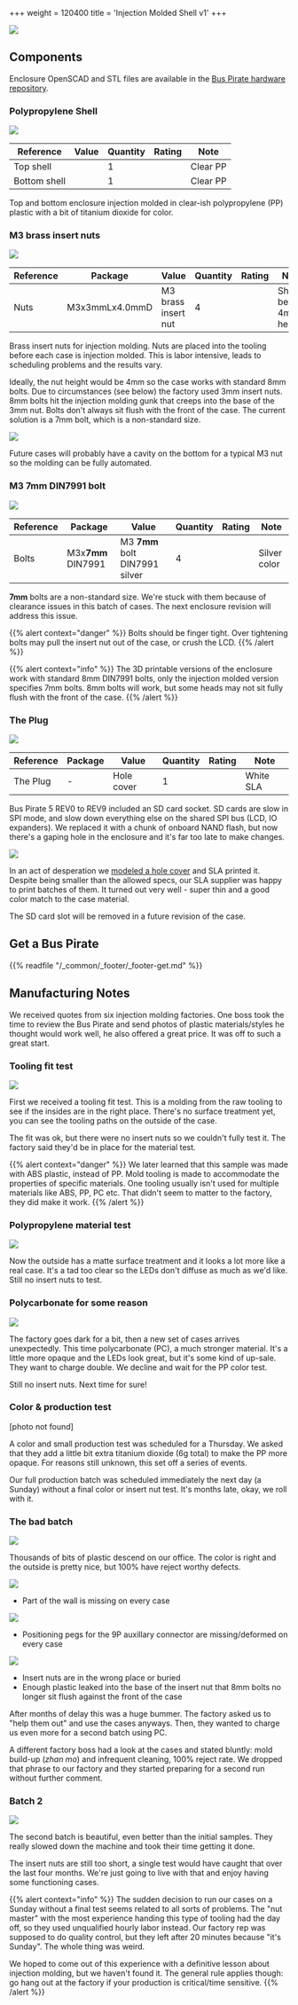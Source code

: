 +++
weight = 120400
title = 'Injection Molded Shell v1'
+++

![](/images/docs/enclosure/enclosure-top.jpg)

## Components

Enclosure OpenSCAD and STL files are available in the [Bus Pirate hardware repository](https://github.com/DangerousPrototypes/BusPirate5-hardware/tree/main/enclosure).

### Polypropylene Shell

![](/images/docs/enclosure/case-pp-final.jpg)

|**Reference**  |**Value**|**Quantity**|**Rating**  |**Note**|
|-|-|-|-|-|
|Top shell  ||1  ||Clear PP|
|Bottom shell||1||Clear PP|

Top and bottom enclosure injection molded in clear-ish polypropylene (PP) plastic with a bit of titanium dioxide for color. 

### M3 brass insert nuts

![](/images/docs/enclosure/injection-insert-nuts.jpg)

|**Reference**|**Package**|**Value**|**Quantity**|**Rating**|**Note**|
|-|-|-|-|-|-|
|Nuts  |M3x3mmLx4.0mmD|M3 brass insert nut  |4  ||Should be 4mm height|

Brass insert nuts for injection molding. Nuts are placed into the tooling before each case is injection molded. This is labor intensive, leads to scheduling problems and the results vary.

Ideally, the nut height would be 4mm so the case works with standard 8mm bolts. Due to circumstances (see below) the factory used 3mm insert nuts. 8mm bolts hit the injection molding gunk that creeps into the base of the 3mm nut. Bolts don't always sit flush with the front of the case. The current solution is a 7mm bolt, which is a non-standard size.

![](/images/docs/enclosure/case-rev10.png)

Future cases will probably have a cavity on the bottom for a typical M3 nut so the molding can be fully automated.

### M3 7mm DIN7991 bolt
  
![](/images/docs/enclosure/din7991.png)

|**Reference**|**Package**|**Value**|**Quantity**|**Rating**|**Note**|
|-|-|-|-|-|-|
|Bolts|M3x**7mm** DIN7991|M3 **7mm** bolt DIN7991 silver|4||Silver color|

**7mm** bolts are a non-standard size. We're stuck with them because of clearance issues in this batch of cases. The next enclosure revision will address this issue.

{{% alert context="danger" %}}
Bolts should be finger tight. Over tightening bolts may pull the insert nut out of the case, or crush the LCD.
{{% /alert %}}

{{% alert context="info" %}}
The 3D printable versions of the enclosure work with standard 8mm DIN7991 bolts, only the injection molded version specifies 7mm bolts. 8mm bolts will work, but some heads may not sit fully flush with the front of the case. 
{{% /alert %}}

### The Plug

![](/images/docs/enclosure/theplug.png)

|**Reference**|**Package**|**Value**|**Quantity**|**Rating**|**Note**|
|-|-|-|-|-|-|
|The Plug|-|Hole cover|1||White SLA|

Bus Pirate 5 REV0 to REV9 included an SD card socket. SD cards are slow in SPI mode, and slow down everything else on the shared SPI bus (LCD, IO expanders). We replaced it with a chunk of onboard NAND flash, but now there's a gaping hole in the enclosure and it's far too late to make changes.

![](/images/docs/enclosure/case-plug2.jpg) 

In an act of desperation we [modeled a hole cover](https://github.com/DangerousPrototypes/BusPirate5-hardware/tree/main/enclosure) and SLA printed it. Despite being smaller than the allowed specs, our SLA supplier was happy to print batches of them. It turned out very well - super thin and a good color match to the case material. 

The SD card slot will be removed in a future revision of the case.

## Get a Bus Pirate
 

{{% readfile "/_common/_footer/_footer-get.md" %}}

## Manufacturing Notes

We received quotes from six injection molding factories. One boss took the time to review the Bus Pirate and send photos of plastic materials/styles he thought would work well, he also offered a great price. It was off to such a great start.

### Tooling fit test

![](/images/docs/enclosure/case-tooltest.jpg)

First we received a tooling fit test. This is a molding from the raw tooling to see if the insides are in the right place. There's no surface treatment yet, you can see the tooling paths on the outside of the case. 

The fit was ok, but there were no insert nuts so we couldn't fully test it. The factory said they'd be in place for the material test. 

{{% alert context="danger" %}}
We later learned that this sample was made with ABS plastic, instead of PP. Mold tooling is made to accommodate the properties of specific materials. One tooling usually isn't used for multiple materials like ABS, PP, PC etc. That didn't seem to matter to the factory, they did make it work. 
{{% /alert %}}

### Polypropylene material test

![](/images/docs/enclosure/case-pp1.jpg)

Now the outside has a matte surface treatment and it looks a lot more like a real case. It's a tad too clear so the LEDs don't diffuse as much as we'd like. Still no insert nuts to test.

### Polycarbonate for some reason

![](/images/docs/enclosure/case-pc.jpg)

The factory goes dark for a bit, then a new set of cases arrives unexpectedly. This time polycarbonate (PC), a much stronger material. It's a little more opaque and the LEDs look great, but it's some kind of up-sale. They want to charge double. We decline and wait for the PP color test.

Still no insert nuts. Next time for sure!

### Color & production test

[photo not found]

A color and small production test was scheduled for a Thursday. We asked that they add a little bit extra titanium dioxide (6g total) to make the PP more opaque. For reasons still unknown, this set off a series of events. 

Our full production batch was scheduled immediately the next day (a Sunday) without a final color or insert nut test. It's months late, okay, we roll with it.

### The bad batch

![](/images/docs/enclosure/case-pp2-reject.jpg)

Thousands of bits of plastic descend on our office. The color is right and the outside is pretty nice, but 100% have reject worthy defects.

![](/images/docs/enclosure/broken-wall.jpg)

- Part of the wall is missing on every case

![](/images/docs/enclosure/missing-legs-2.jpg)  

- Positioning pegs for the 9P auxillary connector are missing/deformed on every case

![](/images/docs/enclosure/buried-nuts.jpg)

- Insert nuts are in the wrong place or buried
- Enough plastic leaked into the base of the insert nut that 8mm bolts no longer sit flush against the front of the case

After months of delay this was a huge bummer. The factory asked us to "help them out" and use the cases anyways. Then, they wanted to charge us even more for a second batch using PC.

A different factory boss had a look at the cases and stated bluntly: mold build-up (*zhan mo*) and infrequent cleaning, 100% reject rate. We dropped that phrase to our factory and they started preparing for a second run without further comment. 

### Batch 2

![](/images/docs/enclosure/case-pp-final.jpg)

The second batch is beautiful, even better than the initial samples. They really slowed down the machine and took their time getting it done.

The insert nuts are still too short, a single test would have caught that over the last four months. We're just going to live with that and enjoy having some functioning cases.

{{% alert context="info" %}}
The sudden decision to run our cases on a Sunday without a final test seems related to all sorts of problems. The "nut master" with the most experience handing this type of tooling had the day off, so they used unqualified hourly labor instead. Our factory rep was supposed to do quality control, but they left after 20 minutes because "it's Sunday". The whole thing was weird.

We hoped to come out of this experience with a definitive lesson about injection molding, but we haven't found it. The general rule applies though: go hang out at the factory if your production is critical/time sensitive.
{{% /alert %}}
